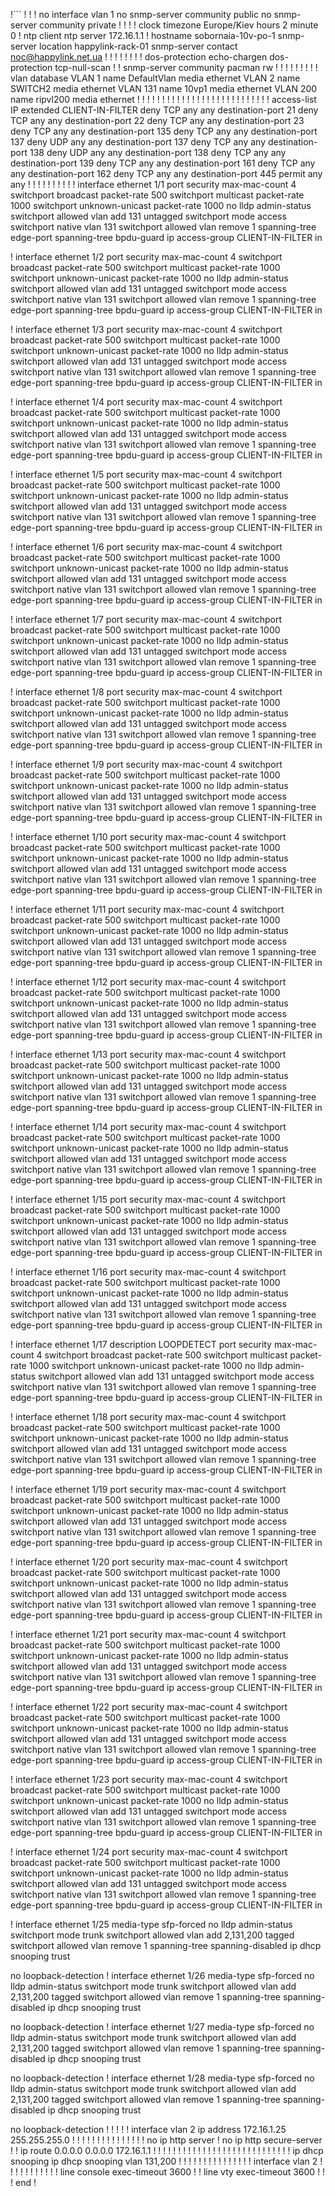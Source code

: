 !```
!
!
!
no interface vlan 1
no snmp-server community public
no snmp-server community private
!
!
!
!
clock timezone Europe/Kiev hours 2 minute 0
!
ntp client
ntp server 172.16.1.1
!
hostname sobornaia-10v-po-1
snmp-server location happylink-rack-01
snmp-server contact noc@happylink.net.ua
!
!
!
!
!
!
!
!
dos-protection echo-chargen
dos-protection tcp-null-scan
!
!
snmp-server community pacman rw
!
!
!
!
!
!
!
!
!
vlan database
 VLAN 1 name DefaultVlan media ethernet
 VLAN 2 name SWITCH2 media ethernet
 VLAN 131 name 10vp1 media ethernet
 VLAN 200 name ripvl200 media ethernet
!
!
!
!
!
!
!
!
!
!
!
!
!
!
!
!
!
!
!
!
!
!
!
!
!
!
!
access-list IP extended CLIENT-IN-FILTER
 deny TCP any any destination-port 21
 deny TCP any any destination-port 22
 deny TCP any any destination-port 23
 deny TCP any any destination-port 135
 deny TCP any any destination-port 137
 deny UDP any any destination-port 137
 deny TCP any any destination-port 138
 deny UDP any any destination-port 138
 deny TCP any any destination-port 139
 deny TCP any any destination-port 161
 deny TCP any any destination-port 162
 deny TCP any any destination-port 445
 permit any any
!
!
!
!
!
!
!
!
!
!
interface ethernet 1/1
 port security max-mac-count 4
 switchport broadcast packet-rate 500
 switchport multicast packet-rate 1000
 switchport unknown-unicast packet-rate 1000
 no lldp admin-status
 switchport allowed vlan add 131 untagged
 switchport mode access
 switchport native vlan 131
 switchport allowed vlan remove 1
 spanning-tree edge-port
 spanning-tree bpdu-guard
 ip access-group CLIENT-IN-FILTER in

!
interface ethernet 1/2
 port security max-mac-count 4
 switchport broadcast packet-rate 500
 switchport multicast packet-rate 1000
 switchport unknown-unicast packet-rate 1000
 no lldp admin-status
 switchport allowed vlan add 131 untagged
 switchport mode access
 switchport native vlan 131
 switchport allowed vlan remove 1
 spanning-tree edge-port
 spanning-tree bpdu-guard
 ip access-group CLIENT-IN-FILTER in

!
interface ethernet 1/3
 port security max-mac-count 4
 switchport broadcast packet-rate 500
 switchport multicast packet-rate 1000
 switchport unknown-unicast packet-rate 1000
 no lldp admin-status
 switchport allowed vlan add 131 untagged
 switchport mode access
 switchport native vlan 131
 switchport allowed vlan remove 1
 spanning-tree edge-port
 spanning-tree bpdu-guard
 ip access-group CLIENT-IN-FILTER in

!
interface ethernet 1/4
 port security max-mac-count 4
 switchport broadcast packet-rate 500
 switchport multicast packet-rate 1000
 switchport unknown-unicast packet-rate 1000
 no lldp admin-status
 switchport allowed vlan add 131 untagged
 switchport mode access
 switchport native vlan 131
 switchport allowed vlan remove 1
 spanning-tree edge-port
 spanning-tree bpdu-guard
 ip access-group CLIENT-IN-FILTER in

!
interface ethernet 1/5
 port security max-mac-count 4
 switchport broadcast packet-rate 500
 switchport multicast packet-rate 1000
 switchport unknown-unicast packet-rate 1000
 no lldp admin-status
 switchport allowed vlan add 131 untagged
 switchport mode access
 switchport native vlan 131
 switchport allowed vlan remove 1
 spanning-tree edge-port
 spanning-tree bpdu-guard
 ip access-group CLIENT-IN-FILTER in

!
interface ethernet 1/6
 port security max-mac-count 4
 switchport broadcast packet-rate 500
 switchport multicast packet-rate 1000
 switchport unknown-unicast packet-rate 1000
 no lldp admin-status
 switchport allowed vlan add 131 untagged
 switchport mode access
 switchport native vlan 131
 switchport allowed vlan remove 1
 spanning-tree edge-port
 spanning-tree bpdu-guard
 ip access-group CLIENT-IN-FILTER in

!
interface ethernet 1/7
 port security max-mac-count 4
 switchport broadcast packet-rate 500
 switchport multicast packet-rate 1000
 switchport unknown-unicast packet-rate 1000
 no lldp admin-status
 switchport allowed vlan add 131 untagged
 switchport mode access
 switchport native vlan 131
 switchport allowed vlan remove 1
 spanning-tree edge-port
 spanning-tree bpdu-guard
 ip access-group CLIENT-IN-FILTER in

!
interface ethernet 1/8
 port security max-mac-count 4
 switchport broadcast packet-rate 500
 switchport multicast packet-rate 1000
 switchport unknown-unicast packet-rate 1000
 no lldp admin-status
 switchport allowed vlan add 131 untagged
 switchport mode access
 switchport native vlan 131
 switchport allowed vlan remove 1
 spanning-tree edge-port
 spanning-tree bpdu-guard
 ip access-group CLIENT-IN-FILTER in

!
interface ethernet 1/9
 port security max-mac-count 4
 switchport broadcast packet-rate 500
 switchport multicast packet-rate 1000
 switchport unknown-unicast packet-rate 1000
 no lldp admin-status
 switchport allowed vlan add 131 untagged
 switchport mode access
 switchport native vlan 131
 switchport allowed vlan remove 1
 spanning-tree edge-port
 spanning-tree bpdu-guard
 ip access-group CLIENT-IN-FILTER in

!
interface ethernet 1/10
 port security max-mac-count 4
 switchport broadcast packet-rate 500
 switchport multicast packet-rate 1000
 switchport unknown-unicast packet-rate 1000
 no lldp admin-status
 switchport allowed vlan add 131 untagged
 switchport mode access
 switchport native vlan 131
 switchport allowed vlan remove 1
 spanning-tree edge-port
 spanning-tree bpdu-guard
 ip access-group CLIENT-IN-FILTER in

!
interface ethernet 1/11
 port security max-mac-count 4
 switchport broadcast packet-rate 500
 switchport multicast packet-rate 1000
 switchport unknown-unicast packet-rate 1000
 no lldp admin-status
 switchport allowed vlan add 131 untagged
 switchport mode access
 switchport native vlan 131
 switchport allowed vlan remove 1
 spanning-tree edge-port
 spanning-tree bpdu-guard
 ip access-group CLIENT-IN-FILTER in

!
interface ethernet 1/12
 port security max-mac-count 4
 switchport broadcast packet-rate 500
 switchport multicast packet-rate 1000
 switchport unknown-unicast packet-rate 1000
 no lldp admin-status
 switchport allowed vlan add 131 untagged
 switchport mode access
 switchport native vlan 131
 switchport allowed vlan remove 1
 spanning-tree edge-port
 spanning-tree bpdu-guard
 ip access-group CLIENT-IN-FILTER in

!
interface ethernet 1/13
 port security max-mac-count 4
 switchport broadcast packet-rate 500
 switchport multicast packet-rate 1000
 switchport unknown-unicast packet-rate 1000
 no lldp admin-status
 switchport allowed vlan add 131 untagged
 switchport mode access
 switchport native vlan 131
 switchport allowed vlan remove 1
 spanning-tree edge-port
 spanning-tree bpdu-guard
 ip access-group CLIENT-IN-FILTER in

!
interface ethernet 1/14
 port security max-mac-count 4
 switchport broadcast packet-rate 500
 switchport multicast packet-rate 1000
 switchport unknown-unicast packet-rate 1000
 no lldp admin-status
 switchport allowed vlan add 131 untagged
 switchport mode access
 switchport native vlan 131
 switchport allowed vlan remove 1
 spanning-tree edge-port
 spanning-tree bpdu-guard
 ip access-group CLIENT-IN-FILTER in

!
interface ethernet 1/15
 port security max-mac-count 4
 switchport broadcast packet-rate 500
 switchport multicast packet-rate 1000
 switchport unknown-unicast packet-rate 1000
 no lldp admin-status
 switchport allowed vlan add 131 untagged
 switchport mode access
 switchport native vlan 131
 switchport allowed vlan remove 1
 spanning-tree edge-port
 spanning-tree bpdu-guard
 ip access-group CLIENT-IN-FILTER in

!
interface ethernet 1/16
 port security max-mac-count 4
 switchport broadcast packet-rate 500
 switchport multicast packet-rate 1000
 switchport unknown-unicast packet-rate 1000
 no lldp admin-status
 switchport allowed vlan add 131 untagged
 switchport mode access
 switchport native vlan 131
 switchport allowed vlan remove 1
 spanning-tree edge-port
 spanning-tree bpdu-guard
 ip access-group CLIENT-IN-FILTER in

!
interface ethernet 1/17
 description LOOPDETECT
 port security max-mac-count 4
 switchport broadcast packet-rate 500
 switchport multicast packet-rate 1000
 switchport unknown-unicast packet-rate 1000
 no lldp admin-status
 switchport allowed vlan add 131 untagged
 switchport mode access
 switchport native vlan 131
 switchport allowed vlan remove 1
 spanning-tree edge-port
 spanning-tree bpdu-guard
 ip access-group CLIENT-IN-FILTER in

!
interface ethernet 1/18
 port security max-mac-count 4
 switchport broadcast packet-rate 500
 switchport multicast packet-rate 1000
 switchport unknown-unicast packet-rate 1000
 no lldp admin-status
 switchport allowed vlan add 131 untagged
 switchport mode access
 switchport native vlan 131
 switchport allowed vlan remove 1
 spanning-tree edge-port
 spanning-tree bpdu-guard
 ip access-group CLIENT-IN-FILTER in

!
interface ethernet 1/19
 port security max-mac-count 4
 switchport broadcast packet-rate 500
 switchport multicast packet-rate 1000
 switchport unknown-unicast packet-rate 1000
 no lldp admin-status
 switchport allowed vlan add 131 untagged
 switchport mode access
 switchport native vlan 131
 switchport allowed vlan remove 1
 spanning-tree edge-port
 spanning-tree bpdu-guard
 ip access-group CLIENT-IN-FILTER in

!
interface ethernet 1/20
 port security max-mac-count 4
 switchport broadcast packet-rate 500
 switchport multicast packet-rate 1000
 switchport unknown-unicast packet-rate 1000
 no lldp admin-status
 switchport allowed vlan add 131 untagged
 switchport mode access
 switchport native vlan 131
 switchport allowed vlan remove 1
 spanning-tree edge-port
 spanning-tree bpdu-guard
 ip access-group CLIENT-IN-FILTER in

!
interface ethernet 1/21
 port security max-mac-count 4
 switchport broadcast packet-rate 500
 switchport multicast packet-rate 1000
 switchport unknown-unicast packet-rate 1000
 no lldp admin-status
 switchport allowed vlan add 131 untagged
 switchport mode access
 switchport native vlan 131
 switchport allowed vlan remove 1
 spanning-tree edge-port
 spanning-tree bpdu-guard
 ip access-group CLIENT-IN-FILTER in

!
interface ethernet 1/22
 port security max-mac-count 4
 switchport broadcast packet-rate 500
 switchport multicast packet-rate 1000
 switchport unknown-unicast packet-rate 1000
 no lldp admin-status
 switchport allowed vlan add 131 untagged
 switchport mode access
 switchport native vlan 131
 switchport allowed vlan remove 1
 spanning-tree edge-port
 spanning-tree bpdu-guard
 ip access-group CLIENT-IN-FILTER in

!
interface ethernet 1/23
 port security max-mac-count 4
 switchport broadcast packet-rate 500
 switchport multicast packet-rate 1000
 switchport unknown-unicast packet-rate 1000
 no lldp admin-status
 switchport allowed vlan add 131 untagged
 switchport mode access
 switchport native vlan 131
 switchport allowed vlan remove 1
 spanning-tree edge-port
 spanning-tree bpdu-guard
 ip access-group CLIENT-IN-FILTER in

!
interface ethernet 1/24
 port security max-mac-count 4
 switchport broadcast packet-rate 500
 switchport multicast packet-rate 1000
 switchport unknown-unicast packet-rate 1000
 no lldp admin-status
 switchport allowed vlan add 131 untagged
 switchport mode access
 switchport native vlan 131
 switchport allowed vlan remove 1
 spanning-tree edge-port
 spanning-tree bpdu-guard
 ip access-group CLIENT-IN-FILTER in

!
interface ethernet 1/25
 media-type sfp-forced
 no lldp admin-status
 switchport mode trunk
 switchport allowed vlan add 2,131,200 tagged
 switchport allowed vlan remove 1
 spanning-tree spanning-disabled
 ip dhcp snooping trust

 no loopback-detection
!
interface ethernet 1/26
 media-type sfp-forced
 no lldp admin-status
 switchport mode trunk
 switchport allowed vlan add 2,131,200 tagged
 switchport allowed vlan remove 1
 spanning-tree spanning-disabled
 ip dhcp snooping trust

 no loopback-detection
!
interface ethernet 1/27
 media-type sfp-forced
 no lldp admin-status
 switchport mode trunk
 switchport allowed vlan add 2,131,200 tagged
 switchport allowed vlan remove 1
 spanning-tree spanning-disabled
 ip dhcp snooping trust

 no loopback-detection
!
interface ethernet 1/28
 media-type sfp-forced
 no lldp admin-status
 switchport mode trunk
 switchport allowed vlan add 2,131,200 tagged
 switchport allowed vlan remove 1
 spanning-tree spanning-disabled
 ip dhcp snooping trust

 no loopback-detection
!
!
!
!
!
interface vlan 2
 ip address 172.16.1.25 255.255.255.0
!
!
!
!
!
!
!
!
!
!
!
!
!
!
!
no ip http server
!
no ip http secure-server
!
!
ip route 0.0.0.0 0.0.0.0 172.16.1.1
!
!
!
!
!
!
!
!
!
!
!
!
!
!
!
!
!
!
!
!
!
!
!
!
!
!
!
!
ip dhcp snooping
ip dhcp snooping vlan 131,200
!
!
!
!
!
!
!
!
!
!
!
!
!
!
!
interface vlan 2
!
!
!
!
!
!
!
!
!
!
!
line console
 exec-timeout 3600
!
!
line vty
 exec-timeout 3600
!
!
!
end
!

